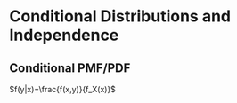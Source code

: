 # Conditional Distributions and Independence

## Conditional PMF/PDF

$f(y|x)=\frac{f(x,y)}{f_X(x)}$
